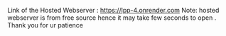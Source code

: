 Link of the Hosted Webserver : https://lpp-4.onrender.com
Note: hosted webserver is from free source hence it may take few seconds to open .  Thank  you for ur patience 
